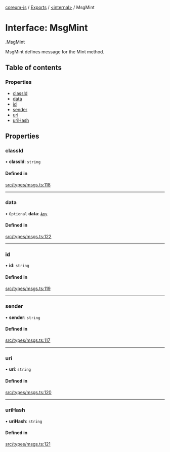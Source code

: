 [coreum-js](../README.md) / [Exports](../modules.md) / [<internal\>](../modules/internal_.md) / MsgMint

# Interface: MsgMint

[<internal>](../modules/internal_.md).MsgMint

MsgMint defines message for the Mint method.

## Table of contents

### Properties

- [classId](internal_.MsgMint-2.md#classid)
- [data](internal_.MsgMint-2.md#data)
- [id](internal_.MsgMint-2.md#id)
- [sender](internal_.MsgMint-2.md#sender)
- [uri](internal_.MsgMint-2.md#uri)
- [uriHash](internal_.MsgMint-2.md#urihash)

## Properties

### classId

• **classId**: `string`

#### Defined in

[src/types/msgs.ts:118](https://github.com/PyramydLabs/coreum-js/blob/75debec/src/types/msgs.ts#L118)

___

### data

• `Optional` **data**: [`Any`](../modules/internal_.md#any)

#### Defined in

[src/types/msgs.ts:122](https://github.com/PyramydLabs/coreum-js/blob/75debec/src/types/msgs.ts#L122)

___

### id

• **id**: `string`

#### Defined in

[src/types/msgs.ts:119](https://github.com/PyramydLabs/coreum-js/blob/75debec/src/types/msgs.ts#L119)

___

### sender

• **sender**: `string`

#### Defined in

[src/types/msgs.ts:117](https://github.com/PyramydLabs/coreum-js/blob/75debec/src/types/msgs.ts#L117)

___

### uri

• **uri**: `string`

#### Defined in

[src/types/msgs.ts:120](https://github.com/PyramydLabs/coreum-js/blob/75debec/src/types/msgs.ts#L120)

___

### uriHash

• **uriHash**: `string`

#### Defined in

[src/types/msgs.ts:121](https://github.com/PyramydLabs/coreum-js/blob/75debec/src/types/msgs.ts#L121)
